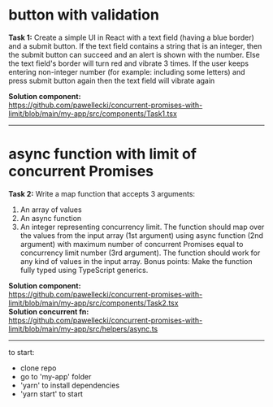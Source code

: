 
# button with validation
**Task 1:**
Create a simple UI in React with a text field (having a blue border) and a submit
button. If the text field contains a string that is an integer, then the submit button can
succeed and an alert is shown with the number. Else the text field's border will turn
red and vibrate 3 times. If the user keeps entering non-integer number (for example:
including some letters) and press submit button again then the text field will vibrate
again

**Solution component:**<br />
https://github.com/pawellecki/concurrent-promises-with-limit/blob/main/my-app/src/components/Task1.tsx

_________________________________________________________________________________________________
# async function with limit of concurrent Promises
**Task 2:**
Write a map function that accepts 3 arguments:
1. An array of values
2. An async function
3. An integer representing concurrency limit. 
The function should map over the values from the input array (1st argument) using
async function (2nd argument) with maximum number of concurrent Promises
equal to concurrency limit number (3rd argument).
The function should work for any kind of values in the input array.
Bonus points: Make the function fully typed using TypeScript generics.

**Solution component:**<br />
https://github.com/pawellecki/concurrent-promises-with-limit/blob/main/my-app/src/components/Task2.tsx<br />
**Solution concurrent fn:**<br />
https://github.com/pawellecki/concurrent-promises-with-limit/blob/main/my-app/src/helpers/async.ts
________________________________________________________________________________________________
to start:
- clone repo
- go to 'my-app' folder
- 'yarn' to install dependencies
- 'yarn start' to start
